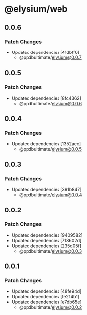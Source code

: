 # @elysium/web

## 0.0.6

### Patch Changes

- Updated dependencies [41dbff6]
  - @ppdbultimate/elysium@0.0.7

## 0.0.5

### Patch Changes

- Updated dependencies [8fc4362]
  - @ppdbultimate/elysium@0.0.6

## 0.0.4

### Patch Changes

- Updated dependencies [1352aec]
  - @ppdbultimate/elysium@0.0.5

## 0.0.3

### Patch Changes

- Updated dependencies [391b847]
  - @ppdbultimate/elysium@0.0.4

## 0.0.2

### Patch Changes

- Updated dependencies [9409582]
- Updated dependencies [718602d]
- Updated dependencies [235d05f]
  - @ppdbultimate/elysium@0.0.3

## 0.0.1

### Patch Changes

- Updated dependencies [48fe94d]
- Updated dependencies [fe214b1]
- Updated dependencies [e7db65e]
  - @ppdbultimate/elysium@0.0.2

